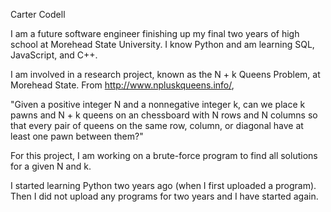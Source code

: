 Carter Codell

I am a future software engineer finishing up my final two years of high school at Morehead State University.
I know Python and am learning SQL, JavaScript, and C++.

I am involved in a research project, known as the N + k Queens Problem, at Morehead State.
From http://www.npluskqueens.info/, 

"Given a positive integer N and a nonnegative integer k,
can we place k pawns and N + k queens on an chessboard with 
N rows and N columns so that every pair of queens on the 
same row, column, or diagonal have at least one pawn between them?"

For this project, I am working on a brute-force program to find all solutions for a given N and k.


I started learning Python two years ago (when I first uploaded a program).
Then I did not upload any programs for two years and I have started again. 
